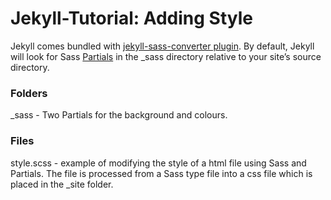 # Jekyll-Tutorial: Adding Style

Jekyll comes bundled with [jekyll-sass-converter plugin](https://github.com/jekyll/jekyll-sass-converter). By default, Jekyll will look for Sass [Partials](https://www.w3schools.com/sass/sass_import.php) in the _sass directory relative to your site’s source directory.

### Folders

_sass - Two Partials for the background and colours.

### Files

style.scss - example of modifying the style of a html file using Sass and Partials. The file is processed from a Sass type file into a css file which is placed in the _site folder.
